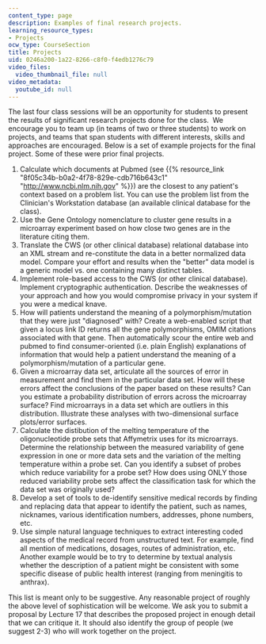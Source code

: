 ```yaml
---
content_type: page
description: Examples of final research projects.
learning_resource_types:
- Projects
ocw_type: CourseSection
title: Projects
uid: 0246a200-1a22-8266-c8f0-f4edb1276c79
video_files:
  video_thumbnail_file: null
video_metadata:
  youtube_id: null
---
```


The last four class sessions will be an opportunity for students to present the results of significant research projects done for the class.  We encourage you to team up (in teams of two or three students) to work on projects, and teams that span students with different interests, skills and approaches are encouraged. Below is a set of example projects for the final project. Some of these were prior final projects.

1.  Calculate which documents at Pubmed (see {{% resource_link "8f05c34b-b0a2-4f78-829e-cdb716b643c1" "http://www.ncbi.nlm.nih.gov" %}}) are the closest to any patient's context based on a problem list. You can use the problem list from the Clinician's Workstation database (an available clinical database for the class).
2.  Use the Gene Ontology nomenclature to cluster gene results in a microarray experiment based on how close two genes are in the literature citing them.
3.  Translate the CWS (or other clinical database) relational database into an XML stream and re-constitute the data in a better normalized data model. Compare your effort and results when the "better" data model is a generic model vs. one containing many distinct tables.
4.  Implement role-based access to the CWS (or other clinical database). Implement cryptographic authentication. Describe the weaknesses of your approach and how you would compromise privacy in your system if you were a medical knave.
5.  How will patients understand the meaning of a polymorphism/mutation that they were just "diagnosed" with? Create a web-enabled script that given a locus link ID returns all the gene polymorphisms, OMIM citations associated with that gene. Then automatically scour the entire web and pubmed to find consumer-oriented (i.e. plain English) explanations of information that would help a patient understand the meaning of a polymorphism/mutation of a particular gene.
6.  Given a microarray data set, articulate all the sources of error in measurement and find them in the particular data set. How will these errors affect the conclusions of the paper based on these results? Can you estimate a probability distribution of errors across the microarray surface? Find microarrays in a data set which are outliers in this distribution. Illustrate these analyses with two-dimensional surface plots/error surfaces.
7.  Calculate the distibution of the melting temperature of the oligonucleotide probe sets that Affymetrix uses for its microarrays. Determine the relationship between the measured variability of gene expression in one or more data sets and the variation of the melting temperature within a probe set. Can you identify a subset of probes which reduce variability for a probe set? How does using ONLY those reduced variability probe sets affect the classification task for which the data set was originally used?
8.  Develop a set of tools to de-identify sensitive medical records by finding and replacing data that appear to identify the patient, such as names, nicknames, various identification numbers, addresses, phone numbers, etc.
9.  Use simple natural language techniques to extract interesting coded aspects of the medical record from unstructured text. For example, find all mention of medications, dosages, routes of administration, etc. Another example would be to try to determine by textual analysis whether the description of a patient might be consistent with some specific disease of public health interest (ranging from meningitis to anthrax).

This list is meant only to be suggestive. Any reasonable project of roughly the above level of sophistication will be welcome. We ask you to submit a proposal by Lecture 17 that describes the proposed project in enough detail that we can critique it. It should also identify the group of people (we suggest 2-3) who will work together on the project.